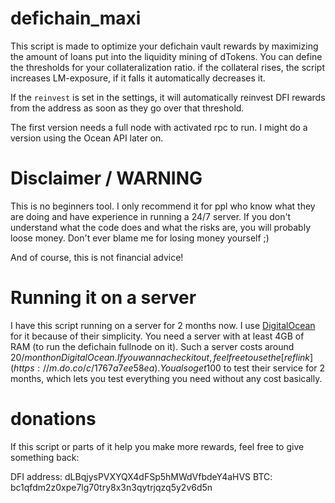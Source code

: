# defichain_maxi
This script is made to optimize your defichain vault rewards by maximizing the amount of loans put into the liquidity mining of dTokens.
You can define the thresholds for your collateralization ratio. if the collateral rises, the script increases LM-exposure, if it falls it automatically decreases it.

If the `reinvest` is set in the settings, it will automatically reinvest DFI rewards from the address as soon as they go over that threshold. 

The first version needs a full node with activated rpc to run. I might do a version using the Ocean API later on.

# Disclaimer / WARNING
This is no beginners tool. I only recommend it for ppl who know what they are doing and have experience in running a 24/7 server.
If you don't understand what the code does and what the risks are, you will probably loose money.
Don't ever blame me for losing money yourself ;)

And of course, this is not financial advice!

# Running it on a server
I have this script running on a server for 2 months now. I use  [DigitalOcean](https://m.do.co/c/1767a7ee58ea) for it because of their simplicity.
You need a server with at least 4GB of RAM (to run the defichain fullnode on it). Such a server costs around 20$/month on DigitalOcean.
If you wanna check it out, feel free to use the [reflink](https://m.do.co/c/1767a7ee58ea). You also get 100$ to test their service for 2 months, which lets you test everything you need without any cost basically.

# donations
If this script or parts of it help you make more rewards, feel free to give something back:

DFI address: dLBqjysPVXYQX4dFSp5hMWdVfbdeY4aHVS
BTC: bc1qfdm2z0xpe7lg70try8x3n3qytrjqzq5y2v6d5n
